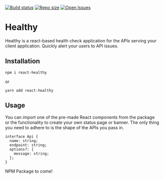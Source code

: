 [![Build status](https://img.shields.io/travis/katiawheeler/healthy.svg?style=flat-square)](https://img.shields.io/travis/katiawheeler/healthy.svg?style=flat-square)
[![Repo size](https://img.shields.io/github/repo-size/katiawheeler/healthy.svg?style=flat-square)](https://img.shields.io/github/repo-size/katiawheeler/healthy.svg?style=flat-square)
[![Open Issues](https://img.shields.io/github/issues/katiawheeler/healthy.svg?style=flat-square)](https://img.shields.io/github/issues/katiawheeler/healthy.svg?style=flat-square)

# Healthy

Healthy is a react-based health check application for the APIs serving your client application. Quickly alert your users to API issues.

## Installation

```
npm i react-healthy
```

or

```
yarn add react-healthy
```

## Usage

You can import one of the pre-made React components from the package or the functionality to create your own status page or banner. The only thing you need to adhere to is the shape of the APIs you pass in.

```
interface Api {
  name: string;
  endpoint: string;
  options?: {
    message: string;
  };
}
```

NPM Package to come!